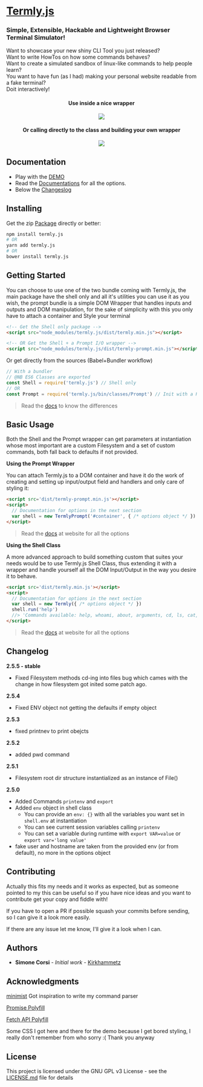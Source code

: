 <meta property="og:image" content="https://github.com/Kirkhammetz/termly.js/blob/gh-pages/images/termlyjs-preview.png?raw=true">

# [Termly.js](http://termlyjs.info/)
### Simple, Extensible, Hackable and Lightweight Browser Terminal Simulator!

Want to showcase your new shiny CLI Tool you just released? <br />
Want to write HowTos on how some commands behaves? <br />
Want to create a simulated sandbox of linux-like commands to help people learn? <br />
You want to have fun (as I had) making your personal website readable from a fake terminal? <br />
Doit interactively! <br />

<div align="center">
  <h4>Use inside a nice wrapper</h4>
  <img src="https://github.com/Kirkhammetz/termly.js/blob/statics/termly.gif?raw=true" align="center" />
</div>
<div align="center">
  <h4>Or calling directly to the class and building your own wrapper</h4>
  <img src="https://github.com/Kirkhammetz/termly.js/blob/statics/console.gif?raw=true" align="center" />
</div>

## Documentation

+ Play with the [DEMO](http://termlyjs.info/#/#demo)
+ Read the [Documentations](http://termlyjs.info/) for all the options.
+ Below the [Changeslog](#changelog)

## Installing

Get the zip [Package](https://github.com/Kirkhammetz/termly.js/archive/master.zip) directly or better:

```sh
npm install termly.js
# OR
yarn add termly.js
# OR
bower install termly.js
```

## Getting Started

You can choose to use one of the two bundle coming with Termly.js, the main package have the shell only and all it's utilities you can use it as you wish, the prompt bundle is a simple DOM Wrapper that handles inputs and outputs and DOM manipulation, for the sake of simplicity with this you only have to attach a container and Style your terminal


```html
<!-- Get the Shell only package -->
<script src="node_modules/termly.js/dist/termly.min.js"></script>

<!-- OR Get the Shell + a Prompt I/O wrapper -->
<script src="node_modules/termly.js/dist/termly-prompt.min.js"></script>
```

Or get directly from the sources (Babel+Bundler workflow)

```js
// With a bundler
// @NB ES6 Classes are exported
const Shell = require('termly.js') // Shell only
// OR
const Prompt = require('termly.js/bin/classes/Prompt') // Init with a Prompt IO Wrapper
```

>Read the [docs](http://termlyjs.info/#/#bundles-differences) to know the differences

## Basic Usage

Both the Shell and the Prompt wrapper can get parameters at instantiation whose most important are a custom Filesystem and a set of custom commands, both fall back to defaults if not provided.

**Using the Prompt Wrapper**

You can attach Termly.js to a DOM container and have it do the work of creating and setting up input/output field and handlers and only care of styling it:

```html
<script src='dist/termly-prompt.min.js'></script>
<script>
  // Documentation for options in the next section
  var shell = new TermlyPrompt('#container', { /* options object */ })
</script>
```

>Read the [docs](http://termlyjs.info/#/#options) at website for all the options

**Using the Shell Class**

A more advanced approach to build something custom that suites your needs would be to use Termly.js Shell Class, thus extending it with a wrapper and handle yourself all the DOM Input/Output in the way you desire it to behave.

```html
<script src='dist/termly.min.js'></script>
<script>
  // Documentation for options in the next section
  var shell = new Termly({ /* options object */ })
  shell.run('help')
  //> 'Commands available: help, whoami, about, arguments, cd, ls, cat, man, http'
</script>
```

>Read the [docs](http://termlyjs.info/#/#options) at website for all the options

## Changelog

**2.5.5 - stable**

- Fixed Filesystem methods cd-ing into files bug which cames with the change in how filesystem got inited some patch ago.

**2.5.4**

- Fixed ENV object not getting the defaults if empty object

**2.5.3**

- fixed printnev to print obejcts

**2.5.2**

- added pwd command

**2.5.1**

- Filesystem root dir structure instantialized as an instance of File()

**2.5.0**

- Added Commands `printenv` and `export`
- Added `env` object in shell class
  - You can provide an `env: {}` with all the variables you want set in `shell.env` at instantiation
  - You can see current session variables calling `printenv`
  - You can set a variable during runtime with `export VAR=value` or `export var='long value'`
- fake user and hostname are taken from the provided env (or from default), no more in the options object

## Contributing

Actually this fits my needs and it works as expected, but as someone pointed to my this can be useful so if you have nice ideas and you want to contribute get your copy and fiddle with!

If you have to open a PR if possible squash your commits before sending, so I can give it a look more easily.

If there are any issue let me know, I'll give it a look when I can.

## Authors

* **Simone Corsi** - *Initial work* - [Kirkhammetz](https://github.com/Kirkhammetz)

## Acknowledgments

[minimist](https://github.com/substack/minimist) Got inspiration to write my command parser

[Promise Polyfill](https://github.com/taylorhakes/promise-polyfill)

[Fetch API Polyfill](https://github.com/github/fetch)

Some CSS I got here and there for the demo because I get bored styling, I really don't remember from who sorry :( Thank you anyway

## License

This project is licensed under the GNU GPL v3 License - see the [LICENSE.md](LICENSE.md) file for details
